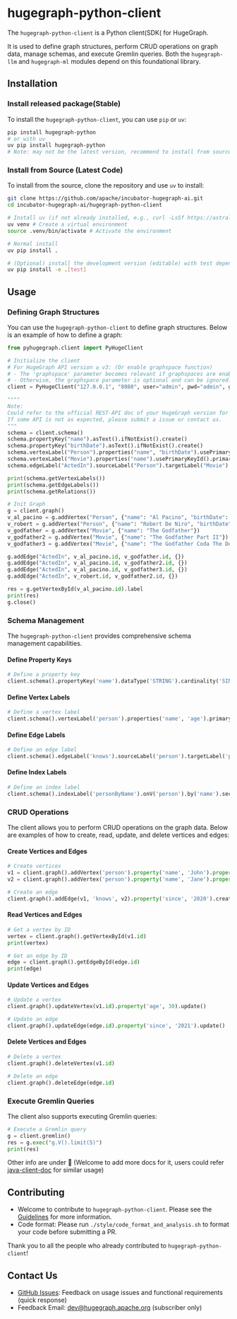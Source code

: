 # hugegraph-python-client

The `hugegraph-python-client` is a Python client(SDK( for HugeGraph. 

It is used to define graph structures, perform CRUD operations on graph data, manage schemas, and execute Gremlin queries. Both the `hugegraph-llm` and `hugegraph-ml` modules depend on this foundational library.

## Installation

### Install released package(Stable)

To install the `hugegraph-python-client`, you can use `pip` or `uv`:

```bash
pip install hugegraph-python
# or with uv
uv pip install hugegraph-python
# Note: may not be the latest version, recommend to install from source for the latest features.
```

### Install from Source (Latest Code)

To install from the source, clone the repository and use `uv` to install:

```bash
git clone https://github.com/apache/incubator-hugegraph-ai.git
cd incubator-hugegraph-ai/hugegraph-python-client

# Install uv (if not already installed, e.g., curl -LsSf https://astral.sh/uv/install.sh | sh)
uv venv # Create a virtual environment
source .venv/bin/activate # Activate the environment

# Normal install
uv pip install .

# (Optional) install the development version (editable) with test dependencies
uv pip install -e .[test]
```

## Usage

### Defining Graph Structures

You can use the `hugegraph-python-client` to define graph structures. Below is an example of how to define a graph:

```python
from pyhugegraph.client import PyHugeClient

# Initialize the client
# For HugeGraph API version ≥ v3: (Or enable graphspace function)  
# - The 'graphspace' parameter becomes relevant if graphspaces are enabled.(default name is 'DEFAULT')
# - Otherwise, the graphspace parameter is optional and can be ignored. 
client = PyHugeClient("127.0.0.1", "8080", user="admin", pwd="admin", graph="hugegraph", graphspace="DEFAULT")

""""
Note:
Could refer to the official REST-API doc of your HugeGraph version for accurate details.
If some API is not as expected, please submit a issue or contact us.
"""
schema = client.schema()
schema.propertyKey("name").asText().ifNotExist().create()
schema.propertyKey("birthDate").asText().ifNotExist().create()
schema.vertexLabel("Person").properties("name", "birthDate").usePrimaryKeyId().primaryKeys("name").ifNotExist().create()
schema.vertexLabel("Movie").properties("name").usePrimaryKeyId().primaryKeys("name").ifNotExist().create()
schema.edgeLabel("ActedIn").sourceLabel("Person").targetLabel("Movie").ifNotExist().create()

print(schema.getVertexLabels())
print(schema.getEdgeLabels())
print(schema.getRelations())

# Init Graph
g = client.graph()
v_al_pacino = g.addVertex("Person", {"name": "Al Pacino", "birthDate": "1940-04-25"})
v_robert = g.addVertex("Person", {"name": "Robert De Niro", "birthDate": "1943-08-17"})
v_godfather = g.addVertex("Movie", {"name": "The Godfather"})
v_godfather2 = g.addVertex("Movie", {"name": "The Godfather Part II"})
v_godfather3 = g.addVertex("Movie", {"name": "The Godfather Coda The Death of Michael Corleone"})

g.addEdge("ActedIn", v_al_pacino.id, v_godfather.id, {})
g.addEdge("ActedIn", v_al_pacino.id, v_godfather2.id, {})
g.addEdge("ActedIn", v_al_pacino.id, v_godfather3.id, {})
g.addEdge("ActedIn", v_robert.id, v_godfather2.id, {})

res = g.getVertexById(v_al_pacino.id).label
print(res)
g.close()
```

### Schema Management

The `hugegraph-python-client` provides comprehensive schema management capabilities.

#### Define Property Keys

```python
# Define a property key
client.schema().propertyKey('name').dataType('STRING').cardinality('SINGLE').create()
```

#### Define Vertex Labels

```python
# Define a vertex label
client.schema().vertexLabel('person').properties('name', 'age').primaryKeys('name').create()
```

#### Define Edge Labels

```python
# Define an edge label
client.schema().edgeLabel('knows').sourceLabel('person').targetLabel('person').properties('since').create()
```

#### Define Index Labels

```python
# Define an index label
client.schema().indexLabel('personByName').onV('person').by('name').secondary().create()
```

### CRUD Operations

The client allows you to perform CRUD operations on the graph data. Below are examples of how to create, read, update, and delete vertices and edges:

#### Create Vertices and Edges

```python
# Create vertices
v1 = client.graph().addVertex('person').property('name', 'John').property('age', 29).create()
v2 = client.graph().addVertex('person').property('name', 'Jane').property('age', 25).create()

# Create an edge
client.graph().addEdge(v1, 'knows', v2).property('since', '2020').create()
```

#### Read Vertices and Edges

```python
# Get a vertex by ID
vertex = client.graph().getVertexById(v1.id)
print(vertex)

# Get an edge by ID
edge = client.graph().getEdgeById(edge.id)
print(edge)
```

#### Update Vertices and Edges

```python
# Update a vertex
client.graph().updateVertex(v1.id).property('age', 30).update()

# Update an edge
client.graph().updateEdge(edge.id).property('since', '2021').update()
```

#### Delete Vertices and Edges

```python
# Delete a vertex
client.graph().deleteVertex(v1.id)

# Delete an edge
client.graph().deleteEdge(edge.id)
```

### Execute Gremlin Queries

The client also supports executing Gremlin queries:

```python
# Execute a Gremlin query
g = client.gremlin()
res = g.exec("g.V().limit(5)")
print(res)
```

Other info are under 🚧 (Welcome to add more docs for it, users could refer [java-client-doc]([url](https://hugegraph.apache.org/docs/clients/hugegraph-client/)) for similar usage)

## Contributing

* Welcome to contribute to `hugegraph-python-client`. Please see the [Guidelines](https://hugegraph.apache.org/docs/contribution-guidelines/) for more information.
* Code format: Please run `./style/code_format_and_analysis.sh` to format your code before submitting a PR.

Thank you to all the people who already contributed to `hugegraph-python-client`!

## Contact Us

* [GitHub Issues](https://github.com/apache/incubator-hugegraph-ai/issues): Feedback on usage issues and functional requirements (quick response)
* Feedback Email: [dev@hugegraph.apache.org]() (subscriber only)

